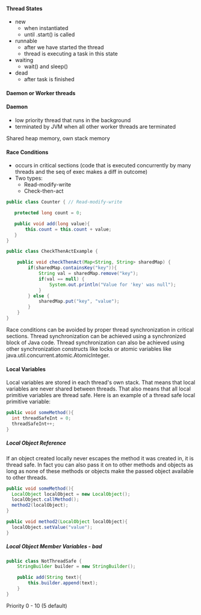 #### Thread States
 - new
   - when instantiated
   - until .start() is called
 - runnable
   - after we have started the thread
   - thread is executing a task in this state
 - waiting
   - wait() and sleep()
 - dead
   - after task is finished
   
#### Daemon or Worker threads
#### Daemon
 - low priority thread that runs in the background
 - terminated by JVM when all other worker threads are terminated
 
 Shared heap memory, own stack memory
 
#### Race Conditions
 - occurs in critical sections (code that is executed concurrently by many threads and the seq of exec makes a diff in outcome)
 - Two types:
   - Read-modify-write
   - Check-then-act

```java
public class Counter { // Read-modify-write

   protected long count = 0;

   public void add(long value){
       this.count = this.count + value;
   }
}
```
```java
public class CheckThenActExample {

    public void checkThenAct(Map<String, String> sharedMap) {
        if(sharedMap.containsKey("key")){
            String val = sharedMap.remove("key");
            if(val == null) {
                System.out.println("Value for 'key' was null");
            }
        } else {
            sharedMap.put("key", "value");
        }
    }
}
```

Race conditions can be avoided by proper thread synchronization in critical sections. Thread synchronization can be achieved using a synchronized block of Java code. Thread synchronization can also be achieved using other synchronization constructs like locks or atomic variables like java.util.concurrent.atomic.AtomicInteger.
 
#### Local Variables
Local variables are stored in each thread's own stack. That means that local variables are never shared between threads. That also means that all local primitive variables are thread safe. Here is an example of a thread safe local primitive variable:
```java
public void someMethod(){
  int threadSafeInt = 0;
  threadSafeInt++;
}
```

##### Local Object Reference

If an object created locally never escapes the method it was created in, it is thread safe. In fact you can also pass it on to other methods and objects as long as none of these methods or objects make the passed object available to other threads.
```java
public void someMethod(){
  LocalObject localObject = new LocalObject();
  localObject.callMethod();
  method2(localObject);
}

public void method2(LocalObject localObject){
  localObject.setValue("value");
}
```

##### Local Object Member Variables - bad
```java
public class NotThreadSafe {
    StringBuilder builder = new StringBuilder();

    public add(String text){
        this.builder.append(text);
    }
}
```

Priority 0 - 10 (5 default)
